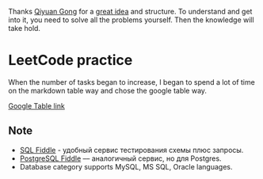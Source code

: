 Thanks [Qiyuan Gong](https://github.com/qiyuangong) for a [great idea](https://github.com/qiyuangong/leetcode) and structure. To understand and get into it, you need to solve all the problems yourself. Then the knowledge will take hold.


# LeetCode practice

When the number of tasks began to increase, I began to spend a lot of time on the markdown table way and chose the google table way.

[Google Table link](https://docs.google.com/spreadsheets/d/1v5YZhe_EHzO4BoD98ePd_Hp1iSvoG_bPb7R0eQvWyjE/edit?usp=sharing)

## Note
- [SQL Fiddle](http://sqlfiddle.com/) - удобный сервис тестирования схемы плюс запросы.
- [PostgreSQL Fiddle](http://sqlfiddle.postgrespro.ru/) –– аналогичный сервис, но для Postgres.
- Database category supports MySQL, MS SQL, Oracle languages.  
